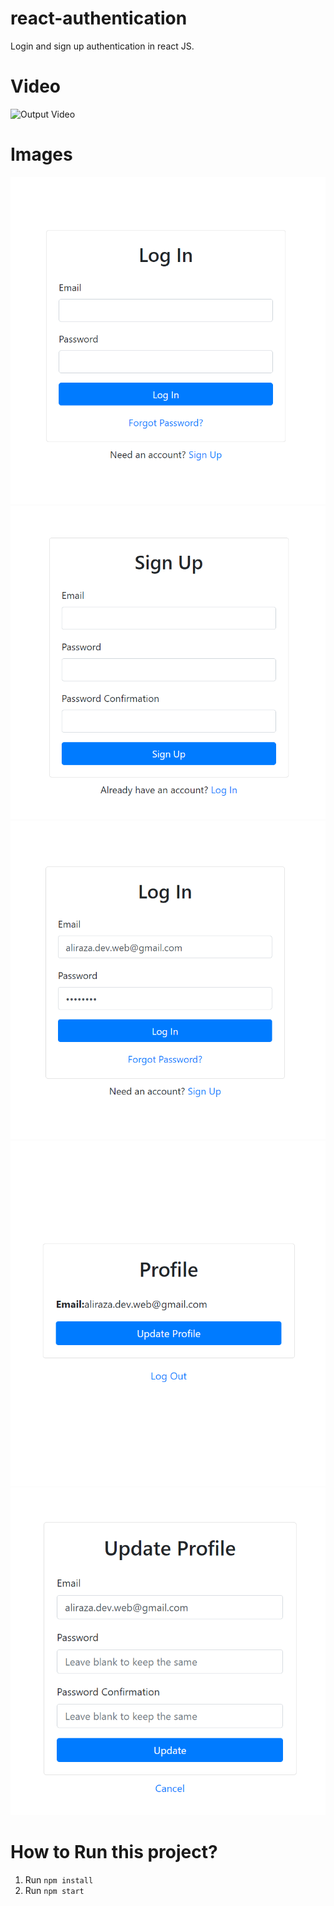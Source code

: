 # react-authentication
Login and sign up authentication in react JS.
# Video

<img src="https://github.com/aliraza-devv/react-authentication/blob/main/Output/video.gif" alt="Output Video" />

# Images

<img src="https://github.com/aliraza-devv/react-authentication/blob/main/Output/1.png" alt="Output Image" />
<img src="https://github.com/aliraza-devv/react-authentication/blob/main/Output/2.png" alt="Output Image" />
<img src="https://github.com/aliraza-devv/react-authentication/blob/main/Output/3.png" alt="Output Image" />
<img src="https://github.com/aliraza-devv/react-authentication/blob/main/Output/4.png" alt="Output Image" />
<img src="https://github.com/aliraza-devv/react-authentication/blob/main/Output/5.png" alt="Output Image" />

# How to Run this project?

1. Run `npm install`
2. Run `npm start` 
